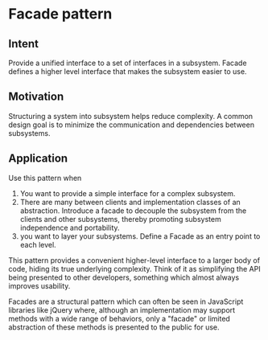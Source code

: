 # Facade pattern

## Intent
Provide a unified interface to a set of interfaces in a subsystem. Facade defines a higher level interface that makes the subsystem easier to use.

## Motivation

Structuring a system into subsystem helps reduce complexity. A common design goal is to minimize the communication and dependencies between subsystems.

## Application
Use this pattern when
1. You want to provide a simple interface for a complex subsystem.
2. There are many between clients and implementation classes of an abstraction. Introduce a facade to decouple the subsystem from the clients and other subsystems, thereby promoting subsystem independence and portability.
3. you want to layer your subsystems. Define a Facade as an entry point to each level. 

This pattern provides a convenient higher-level interface to a larger body of code, hiding its true underlying complexity. Think of it as simplifying the API being presented to other developers, something which almost always improves usability.

Facades are a structural pattern which can often be seen in JavaScript libraries like jQuery where, although an implementation may support methods with a wide range of behaviors, only a "facade" or limited abstraction of these methods is presented to the public for use.
